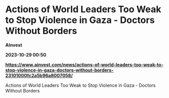 # Actions of World Leaders Too Weak to Stop Violence in Gaza - Doctors Without Borders
**AInvest**

**2023-10-29 00:50**

**https://www.ainvest.com/news/actions-of-world-leaders-too-weak-to-stop-violence-in-gaza-doctors-without-borders-23101000fc2a5b96a8007058/**

Actions of World Leaders Too Weak to Stop Violence in Gaza - Doctors Without Borders